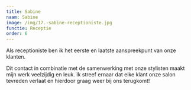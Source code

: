 ```yaml
---
title: Sabine
naam: Sabine
image: /img/17.-sabine-receptioniste.jpg
functie: Receptie
order: 6
---
```


Als receptioniste ben ik het eerste en laatste aanspreekpunt van onze klanten.

Dit contact in combinatie met de samenwerking met onze stylisten maakt mijn werk veelzijdig en leuk. Ik streef ernaar dat elke klant onze salon tevreden verlaat en hierdoor graag weer bij ons terugkomt!
